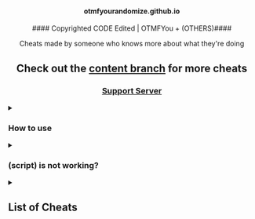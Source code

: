 
<h4 align="center">otmfyourandomize.github.io</h4>


<p align="center">#### Copyrighted CODE Edited | OTMFYou + (OTHERS)####</p>


<p align="center">Cheats made by someone who knows more about what they're doing</p>

<h2 align="center">Check out the <a href="https://github.com/otmfyourandomize">content branch</a> for more cheats</h2>

<h3 align="center"><a href="https://discord.gg/qeyp2WN8QJ">Support Server</a></h3>



<details><summary><h3>How to use</h3></summary>


  There are 3 good methods to using these scripts:

  1. Importing the BlooketCODE.html file, You can check tutorial folder to get it in.

  2. Going to the otmfyourandomize.github.io, choosing a gamemode, then dragging a cheat to your bookmarks bar or clicking 
  one to copy the script ###STILL not DONE###

  3. Copying a script and running it in the inspect element console ###IF you HAVE developer MODE###

</details>




<details><summary><h3>(script) is not working?</h3></summary>


  Make sure you're running it properly, if it still doesn't work and other cheats do, then  use the codes that work at https://github.com/otmfyourandomize/otmfyourandomize.github.io or randomcode.unknownweb.tk

</details>



<details><summary><h2>List of Cheats</h2></summary>

  * [Discord](Code/BlooketJS.js), 
  
  * [GUI](Code/BlooketJS.js), 

  ### [Monster Brawl](Code/BlooketJS.js), 

  ### [Cafe](Code/BlooketJS.js), 

  ### [Crypto Hack](Code/BlooketJS.js), 

  ### [Deceptive Dinos](Code/BlooketJS.js), 

  ### [Tower of Doom](Code/BlooketJS.js), 

  ### [Factory](Code/BlooketJS.js), 

  ### [Fishing Frenzy](Code/BlooketJS.js), 

  ### [Flappy Blook](Code/BlooketJS.js), 

  ### [Global](Code/BlooketJS.js), 

  ### [Gold Quest](Code/BlooketJS.js), 

  ### [Crazy Kingdom](Code/BlooketJS.js), 

  ### [Racing](Code/BlooketJS.js), 

  ### [Battle Royale](Code/BlooketJS.js), 

  ### [Blook Rush](Code/BlooketJS.js), 

  ### [Tower Defense](Code/BlooketJS.js), 

  ### [Tower Defense 2](Code/BlooketJS.js), 

  ### [Santa's Workshop](Code/BlooketJS.js), 

</details>

